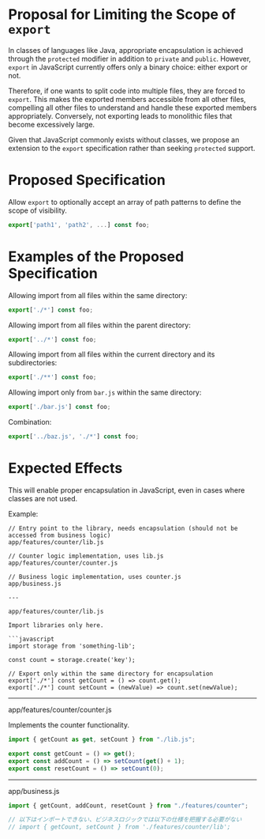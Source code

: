 # Proposal for Limiting the Scope of `export`

In classes of languages like Java, appropriate encapsulation is achieved through the `protected` modifier in addition to `private` and `public`.
However, `export` in JavaScript currently offers only a binary choice: either export or not.

Therefore, if one wants to split code into multiple files, they are forced to `export`. This makes the exported members accessible from all other files, compelling all other files to understand and handle these exported members appropriately.
Conversely, not exporting leads to monolithic files that become excessively large.

Given that JavaScript commonly exists without classes, we propose an extension to the `export` specification rather than seeking `protected` support.

# Proposed Specification

Allow `export` to optionally accept an array of path patterns to define the scope of visibility.

```javascript
export['path1', 'path2', ...] const foo;
```

# Examples of the Proposed Specification

Allowing import from all files within the same directory:

```javascript
export['./*'] const foo;
```

Allowing import from all files within the parent directory:

```javascript
export['../*'] const foo;
```

Allowing import from all files within the current directory and its subdirectories:

```javascript
export['./**'] const foo;
```

Allowing import only from `bar.js` within the same directory:

```javascript
export['./bar.js'] const foo;
```

Combination:

```javascript
export['../baz.js', './*'] const foo;
```

# Expected Effects

This will enable proper encapsulation in JavaScript, even in cases where classes are not used.

Example:

````
// Entry point to the library, needs encapsulation (should not be accessed from business logic)
app/features/counter/lib.js

// Counter logic implementation, uses lib.js
app/features/counter/counter.js

// Business logic implementation, uses counter.js
app/business.js

---

app/features/counter/lib.js

Import libraries only here.

```javascript
import storage from 'something-lib';

const count = storage.create('key');

// Export only within the same directory for encapsulation
export['./*'] const getCount = () => count.get();
export['./*'] count setCount = (newValue) => count.set(newValue);
````

---

app/features/counter/counter.js

Implements the counter functionality.

```javascript
import { getCount as get, setCount } from "./lib.js";

export const getCount = () => get();
export const addCount = () => setCount(get() + 1);
export const resetCount = () => setCount(0);
```

---

app/business.js

```javascript
import { getCount, addCount, resetCount } from "./features/counter";

// 以下はインポートできない、ビジネスロジックでは以下の仕様を把握する必要がない
// import { getCount, setCount } from './features/counter/lib';
```
